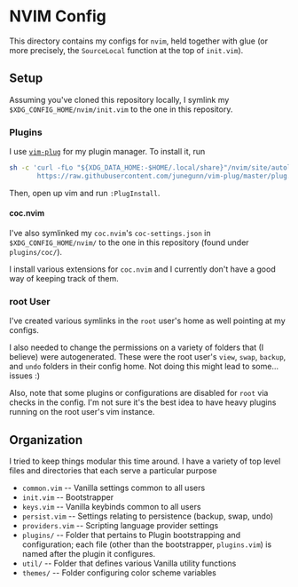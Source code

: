# NVIM Config
This directory contains my configs for `nvim`, held together with glue (or more
precisely, the `SourceLocal` function at the top of `init.vim`).

## Setup
Assuming you've cloned this repository locally, I symlink my
`$XDG_CONFIG_HOME/nvim/init.vim` to the one in this repository.

### Plugins
I use [`vim-plug`](https://github.com/junegunn/vim-plug) for my plugin manager.
To install it, run

```sh
sh -c 'curl -fLo "${XDG_DATA_HOME:-$HOME/.local/share}"/nvim/site/autoload/plug.vim --create-dirs \
       https://raw.githubusercontent.com/junegunn/vim-plug/master/plug.vim'
```

Then, open up vim and run `:PlugInstall`.

#### coc.nvim
I've also symlinked my `coc.nvim`'s  `coc-settings.json` in
`$XDG_CONFIG_HOME/nvim/` to the one in this repository (found under
`plugins/coc/`).

I install various extensions for `coc.nvim` and I currently don't have a good
way of keeping track of them.

### root User
I've created various symlinks in the `root` user's home as well pointing at my
configs.

I also needed to change the permissions on a variety of folders that (I believe)
were autogenerated. These were the root user's `view`, `swap`, `backup`, and
`undo` folders in their config home. Not doing this might lead to some... issues
:)

Also, note that some plugins or configurations are disabled for `root` via
checks in the config. I'm not sure it's the best idea to have heavy plugins
running on the root user's vim instance.

## Organization
I tried to keep things modular this time around. I have a variety of top level
files and directories that each serve a particular purpose

- `common.vim` -- Vanilla settings common to all users
- `init.vim` -- Bootstrapper
- `keys.vim` -- Vanilla keybinds common to all users
- `persist.vim` -- Settings relating to persistence (backup, swap, undo)
- `providers.vim` -- Scripting language provider settings
- `plugins/` -- Folder that pertains to Plugin bootstrapping and configuration;
  each file (other than the bootstrapper, `plugins.vim`) is named
  after the plugin it configures.
- `util/` -- Folder that defines various Vanilla utility functions
- `themes/` -- Folder configuring color scheme variables
